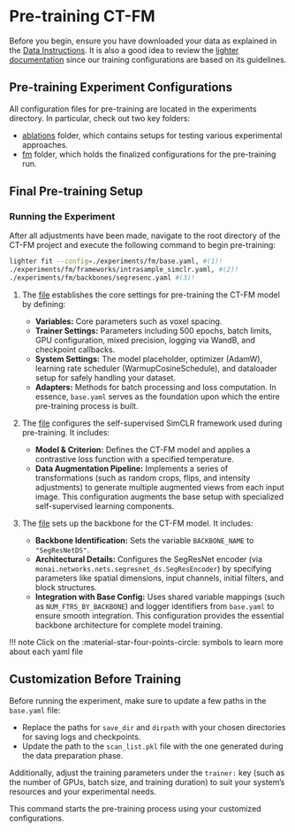 # Pre-training CT-FM

Before you begin, ensure you have downloaded your data as explained in the [Data Instructions](./data.md). It is also a good idea to review the [lighter documentation](https://github.com/project-lighter/lighter) since our training configurations are based on its guidelines.

## Pre-training Experiment Configurations

All configuration files for pre-training are located in the experiments directory. In particular, check out two key folders:

- [ablations](https://github.com/project-lighter/CT-FM/tree/main/experiments/ablations) folder, which contains setups for testing various experimental approaches.
- [fm](https://github.com/project-lighter/CT-FM/tree/main/experiments/fm) folder, which holds the finalized configurations for the pre-training run.


## Final Pre-training Setup

### Running the Experiment

After all adjustments have been made, navigate to the root directory of the CT-FM project and execute the following command to begin pre-training:


```bash title="Pretraining command"
lighter fit --config=./experiments/fm/base.yaml, #(1)!
./experiments/fm/frameworks/intrasample_simclr.yaml, #(2)!
./experiments/fm/backbones/segresenc.yaml #(3)!
```

1.    The [file](https://github.com/project-lighter/CT-FM/tree/main/experiments/fm/base.yaml) establishes the core settings for pre-training the CT-FM model by defining:
      - **Variables:** Core parameters such as voxel spacing.
      - **Trainer Settings:** Parameters including 500 epochs, batch limits, GPU configuration, mixed precision, logging via WandB, and checkpoint callbacks.
      - **System Settings:** The model placeholder, optimizer (AdamW), learning rate scheduler (WarmupCosineSchedule), and dataloader setup for safely handling your dataset.
      - **Adapters:** Methods for batch processing and loss computation.
      In essence, `base.yaml` serves as the foundation upon which the entire pre-training process is built.

2.    The [file](https://github.com/project-lighter/CT-FM/tree/main/experiments/fm/frameworks/intrasample_simclr.yaml) configures the self-supervised SimCLR framework used during pre-training. It includes:
      - **Model & Criterion:** Defines the CT-FM model and applies a contrastive loss function with a specified temperature.
      - **Data Augmentation Pipeline:** Implements a series of transformations (such as random crops, flips, and intensity adjustments) to generate multiple augmented views from each input image.
      This configuration augments the base setup with specialized self-supervised learning components.

3.    The [file](https://github.com/project-lighter/CT-FM/tree/main/experiments/fm/backbones/segresenc.yaml) sets up the backbone for the CT-FM model. It includes:
      - **Backbone Identification:** Sets the variable `BACKBONE_NAME` to `"SegResNetDS"`.
      - **Architectural Details:** Configures the SegResNet encoder (via `monai.networks.nets.segresnet_ds.SegResEncoder`) by specifying parameters like spatial dimensions, input channels, initial filters, and block structures.
      - **Integration with Base Config:** Uses shared variable mappings (such as `NUM_FTRS_BY_BACKBONE`) and logger identifiers from `base.yaml` to ensure smooth integration.
      This configuration provides the essential backbone architecture for complete model training.

!!! note
      Click on the :material-star-four-points-circle: symbols to learn more about each yaml file

## Customization Before Training

Before running the experiment, make sure to update a few paths in the `base.yaml` file:
- Replace the paths for `save_dir` and `dirpath` with your chosen directories for saving logs and checkpoints.
- Update the path to the `scan_list.pkl` file with the one generated during the data preparation phase.

Additionally, adjust the training parameters under the `trainer:` key (such as the number of GPUs, batch size, and training duration) to suit your system’s resources and your experimental needs.


This command starts the pre-training process using your customized configurations.